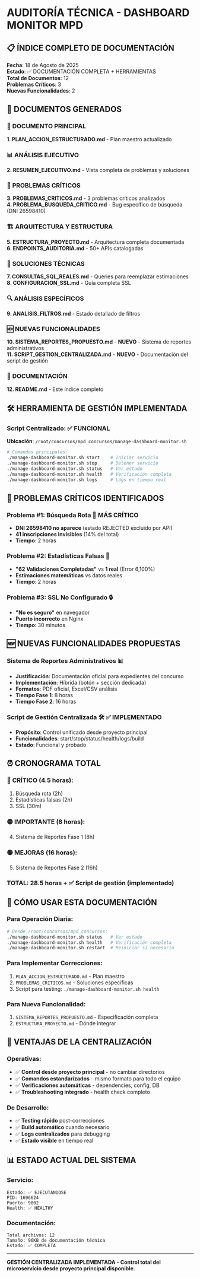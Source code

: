 # AUDITORÍA TÉCNICA - DASHBOARD MONITOR MPD

## 📋 ÍNDICE COMPLETO DE DOCUMENTACIÓN

**Fecha**: 18 de Agosto de 2025  
**Estado**: ✅ DOCUMENTACIÓN COMPLETA + HERRAMIENTAS  
**Total de Documentos**: 12  
**Problemas Críticos**: 3  
**Nuevas Funcionalidades**: 2  

## 📁 **DOCUMENTOS GENERADOS**

### 🎯 **DOCUMENTO PRINCIPAL**
**1. PLAN_ACCION_ESTRUCTURADO.md** - Plan maestro actualizado

### 📊 **ANÁLISIS EJECUTIVO**
**2. RESUMEN_EJECUTIVO.md** - Vista completa de problemas y soluciones

### 🚨 **PROBLEMAS CRÍTICOS**
**3. PROBLEMAS_CRITICOS.md** - 3 problemas críticos analizados  
**4. PROBLEMA_BUSQUEDA_CRITICO.md** - Bug específico de búsqueda (DNI 26598410)

### 🏗️ **ARQUITECTURA Y ESTRUCTURA**
**5. ESTRUCTURA_PROYECTO.md** - Arquitectura completa documentada  
**6. ENDPOINTS_AUDITORIA.md** - 50+ APIs catalogadas

### 💾 **SOLUCIONES TÉCNICAS**
**7. CONSULTAS_SQL_REALES.md** - Queries para reemplazar estimaciones  
**8. CONFIGURACION_SSL.md** - Guía completa SSL

### 🔍 **ANÁLISIS ESPECÍFICOS**
**9. ANALISIS_FILTROS.md** - Estado detallado de filtros

### 🆕 **NUEVAS FUNCIONALIDADES**
**10. SISTEMA_REPORTES_PROPUESTO.md** - **NUEVO** - Sistema de reportes administrativos  
**11. SCRIPT_GESTION_CENTRALIZADA.md** - **NUEVO** - Documentación del script de gestión

### 📖 **DOCUMENTACIÓN**
**12. README.md** - Este índice completo

## 🛠️ **HERRAMIENTA DE GESTIÓN IMPLEMENTADA**

### **Script Centralizado**: ✅ FUNCIONAL
**Ubicación**: `/root/concursos/mpd_concursos/manage-dashboard-monitor.sh`

```bash
# Comandos principales:
./manage-dashboard-monitor.sh start    # Iniciar servicio
./manage-dashboard-monitor.sh stop     # Detener servicio
./manage-dashboard-monitor.sh status   # Ver estado
./manage-dashboard-monitor.sh health   # Verificación completa
./manage-dashboard-monitor.sh logs     # Logs en tiempo real
```

## 🚨 **PROBLEMAS CRÍTICOS IDENTIFICADOS**

### **Problema #1: Búsqueda Rota** 🔴 **MÁS CRÍTICO**
- **DNI 26598410 no aparece** (estado REJECTED excluido por API)
- **41 inscripciones invisibles** (14% del total)
- **Tiempo**: 2 horas

### **Problema #2: Estadísticas Falsas** 🔴
- **"62 Validaciones Completadas"** vs **1 real** (Error 6,100%)
- **Estimaciones matemáticas** vs datos reales
- **Tiempo**: 2 horas

### **Problema #3: SSL No Configurado** 🔒
- **"No es seguro"** en navegador
- **Puerto incorrecto** en Nginx
- **Tiempo**: 30 minutos

## 🆕 **NUEVAS FUNCIONALIDADES PROPUESTAS**

### **Sistema de Reportes Administrativos** 📊
- **Justificación**: Documentación oficial para expedientes del concurso
- **Implementación**: Híbrida (botón + sección dedicada)
- **Formatos**: PDF oficial, Excel/CSV análisis
- **Tiempo Fase 1**: 8 horas
- **Tiempo Fase 2**: 16 horas

### **Script de Gestión Centralizada** 🛠️ ✅ **IMPLEMENTADO**
- **Propósito**: Control unificado desde proyecto principal
- **Funcionalidades**: start/stop/status/health/logs/build
- **Estado**: Funcional y probado

## ⏰ **CRONOGRAMA TOTAL**

### 🔴 **CRÍTICO** (4.5 horas):
1. Búsqueda rota (2h)
2. Estadísticas falsas (2h)
3. SSL (30m)

### 🟡 **IMPORTANTE** (8 horas):
4. Sistema de Reportes Fase 1 (8h)

### 🟢 **MEJORAS** (16 horas):
5. Sistema de Reportes Fase 2 (16h)

### **TOTAL**: 28.5 horas + ✅ Script de gestión (implementado)

## 🎯 **CÓMO USAR ESTA DOCUMENTACIÓN**

### **Para Operación Diaria**:
```bash
# Desde /root/concursos/mpd_concursos:
./manage-dashboard-monitor.sh status   # Ver estado
./manage-dashboard-monitor.sh health   # Verificación completa
./manage-dashboard-monitor.sh restart  # Reiniciar si necesario
```

### **Para Implementar Correcciones**:
1. `PLAN_ACCION_ESTRUCTURADO.md` - Plan maestro
2. `PROBLEMAS_CRITICOS.md` - Soluciones específicas
3. Script para testing: `./manage-dashboard-monitor.sh health`

### **Para Nueva Funcionalidad**:
1. `SISTEMA_REPORTES_PROPUESTO.md` - Especificación completa
2. `ESTRUCTURA_PROYECTO.md` - Dónde integrar

## 🔧 **VENTAJAS DE LA CENTRALIZACIÓN**

### **Operativas**:
- ✅ **Control desde proyecto principal** - no cambiar directorios
- ✅ **Comandos estandarizados** - mismo formato para todo el equipo
- ✅ **Verificaciones automáticas** - dependencies, config, DB
- ✅ **Troubleshooting integrado** - health check completo

### **De Desarrollo**:
- ✅ **Testing rápido** post-correcciones
- ✅ **Build automático** cuando necesario
- ✅ **Logs centralizados** para debugging
- ✅ **Estado visible** en tiempo real

## 📊 **ESTADO ACTUAL DEL SISTEMA**

### **Servicio**:
```
Estado: ✅ EJECUTÁNDOSE
PID: 1696624
Puerto: 9002
Health: ✅ HEALTHY
```

### **Documentación**:
```
Total archivos: 12
Tamaño: 96KB de documentación técnica
Estado: ✅ COMPLETA
```

---

**GESTIÓN CENTRALIZADA IMPLEMENTADA - Control total del microservicio desde proyecto principal disponible.**

